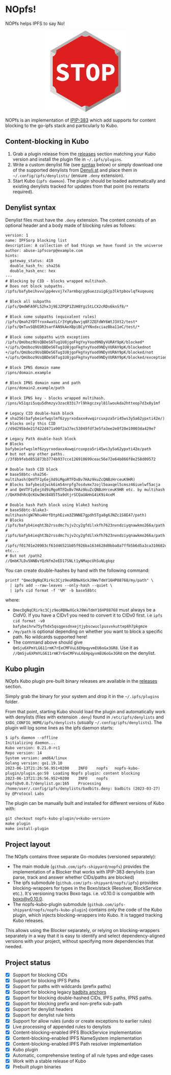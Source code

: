 # NOpfs!

NOPfs helps IPFS to say No!

<p align="center">
<img src="logo.png" alt="ipfs-lite" title="ipfs-lite" />
</p>

NOPfs is an implementation of
[IPIP-383](https://github.com/ipfs/specs/pull/383) which add supports for
content blocking to the go-ipfs stack and particularly to Kubo.

## Content-blocking in Kubo

  1. Grab a plugin release from the [releases](https://github.com/ipfs-shipyard/nopfs/releases) section matching your Kubo version and install the plugin file in `~/.ipfs/plugins`.
  2. Write a custom denylist file (see [syntax](#denylist-syntax) below) or simply download one of the supported denylists from [Denyli.st](https://denyli.st) and place them in `~/.config/ipfs/denylists/` (ensure `.deny` extension).
  3. Start Kubo (`ipfs daemon`). The plugin should be loaded automatically and existing denylists tracked for updates from that point (no restarts required).

## Denylist syntax

Denylist files must have the `.deny` extension. The content consists of an optional header and a body made of blocking rules as follows:


```
version: 1
name: IPFSorp blocking list
description: A collection of bad things we have found in the universe
author: abuse-ipfscorp@example.com
hints:
  gateway_status: 410
  double_hash_fn: sha256
  double_hash_enc: hex
---
# Blocking by CID - blocks wrapped multihash.
# Does not block subpaths.
/ipfs/bafybeihvvulpp4evxj7x7armbqcyg6uezzuig6jp3lktpbovlqfkuqeuoq

# Block all subpaths
/ipfs/QmdWFA9FL52hx3j9EJZPQP1ZUH8Ygi5tLCX2cRDs6knSf8/*

# Block some subpaths (equivalent rules)
/ipfs/Qmah2YDTfrox4watLCr3YgKyBwvjq8FJZEFdWY6WtJ3Xt2/test*
/ipfs/QmTuvSQbEDR3sarFAN9kAeXBpiBCyYYNxdxciazBba11eC/test/*

# Block some subpaths with exceptions
/ipfs/QmUboz9UsQBDeS6Tug1U8jgoFkgYxyYood9NDyVURAY9pK/blocked*
+/ipfs/QmUboz9UsQBDeS6Tug1U8jgoFkgYxyYood9NDyVURAY9pK/blockednot
+/ipfs/QmUboz9UsQBDeS6Tug1U8jgoFkgYxyYood9NDyVURAY9pK/blocked/not
+/ipfs/QmUboz9UsQBDeS6Tug1U8jgoFkgYxyYood9NDyVURAY9pK/blocked/exceptions*

# Block IPNS domain name
/ipns/domain.example

# Block IPNS domain name and path
/ipns/domain2.example/path

# Block IPNS key - blocks wrapped multihash.
/ipns/k51qzi5uqu5dhmzyv3zac033i7rl9hkgczxyl81lwoukda2htteop7d3x0y1mf

# Legacy CID double-hash block
# sha256(bafybeiefwqslmf6zyyrxodaxx4vwqircuxpza5ri45ws3y5a62ypxti42e/)
# blocks only this CID
//d9d295bde21f422d471a90f2a37ec53049fdf3e5fa3ee2e8f20e10003da429e7

# Legacy Path double-hash block
# Blocks bafybeiefwqslmf6zyyrxodaxx4vwqircuxpza5ri45ws3y5a62ypxti42e/path
# but not any other paths.
//3f8b9febd851873b3774b937cce126910699ceac56e72e64b866f8e258d09572

# Double hash CID block
# base58btc-sha256-multihash(QmVTF1yEejXd9iMgoRTFDxBv7HAz9kuZcQNBzHrceuK9HR)
# Blocks bafybeidjwik6im54nrpfg7osdvmx7zojl5oaxqel5cmsz46iuelwf5acja
# and QmVTF1yEejXd9iMgoRTFDxBv7HAz9kuZcQNBzHrceuK9HR etc. by multihash
//QmX9dhRcQcKUw3Ws8485T5a9dtjrSCQaUAHnG4iK9i4ceM

# Double hash Path block using blake3 hashing
# base58btc-blake3-multihash(gW7Nhu4HrfDtphEivm3Z9NNE7gpdh5Tga8g6JNZc1S8E47/path)
# Blocks /ipfs/bafyb4ieqht3b2rssdmc7sjv2cy2gfdilxkfh7623nvndziyqnawkmo266a/path
# /ipfs/bafyb4ieqht3b2rssdmc7sjv2cy2gfdilxkfh7623nvndziyqnawkmo266a/path
# /ipfs/f01701e20903cf61d46521b05f926ba1634628d0bba8a7ffb5b6d5a3ca310682ca63b5ef0/path etc...
# But not /path2
//QmbK7LDv5NNBvYQzNfm2eED17SNLt1yNMapcUhSuNLgkqz
```

You can create double-hashes by hand with the following command:

```
printf "QmecDgNqCRirkc3Cjz9eoRBNwXGckJ9WvTdmY16HP88768/my/path" \
  | ipfs add --raw-leaves --only-hash --quiet \
  | ipfs cid format -f '%M' -b base58btc
```

where:
  - `QmecDgNqCRirkc3Cjz9eoRBNwXGckJ9WvTdmY16HP88768` must always be a
    CidV0. If you have a CIDv1 you need to convert it to CIDv0 first. i.e
	`ipfs cid format -v0 bafybeihrw75yfhdx5qsqgesdnxejtjybscwuclpusvxkuttep6h7pkgmze`
  - `/my/path` is optional depending on whether you want to block a specific path. No wildcards supported here!
  - The command above should give `QmSju6XPmYLG611rmK7rEeCMFVuL6EHpqyvmEU6oGx3GR8`. Use it as `//QmSju6XPmYLG611rmK7rEeCMFVuL6EHpqyvmEU6oGx3GR8` on the denylist.


## Kubo plugin

NOpfs Kubo plugin pre-built binary releases are available in the
[releases](https://github.com/ipfs-shipyard/nopfs/releases) section.

Simply grab the binary for your system and drop it in the `~/.ipfs/plugins` folder.

From that point, starting Kubo should load the plugin and automatically work with denylists (files with extension `.deny`) found in `/etc/ipfs/denylists` and `$XDG_CONFIG_HOME/ipfs/denylists` (usually `~/.config/ipfs/denylists`). The plugin will log some lines as the ipfs daemon starts:

```
$ ipfs daemon --offline
Initializing daemon...
Kubo version: 0.21.0-rc1
Repo version: 14
System version: amd64/linux
Golang version: go1.19.10
2023-06-13T21:26:56.951+0200	INFO	nopfs	nopfs-kubo-plugin/plugin.go:59	Loading Nopfs plugin: content blocking
2023-06-13T21:26:56.952+0200	INFO	nopfs	nopfs@v0.0.7/denylist.go:165	Processing /home/user/.config/ipfs/denylists/badbits.deny: badbits (2023-03-27) by @Protocol Labs
```

The plugin can be manually built and installed for different versions of Kubo with:

```
git checkout nopfs-kubo-plugin/v<kubo-version>
make plugin
make install-plugin
```

## Project layout

The NOpfs contains three separate Go-modules (versioned separately):

* The main module (`github.com/ipfs-shipyard/nopfs`) provides the implementation of a Blocker that works with IPIP-383 denylists (can parse, track and answer whether CIDs/paths are blocked)
* The ipfs submodule (`github.com/ipfs-shipyard/nopfs/ipfs`) provides blocking-wrappers for types in the Boxo/stack (Resolver, BlockService etc.). It's versioning tracks Boxo tags. i.e. v0.10.0 is compatible with boxo@v0.10.0.
* The nopfs-kubo-plugin submodule (`github.com/ipfs-shipyard/nopfs/nopfs-kubo-plugin`) contains only the code of the Kubo plugin, which injects blocking-wrappers into Kubo. It is tagged tracking Kubo releases.

This allows using the Blocker separately, or relying on blocking-wrappers separately in a way that it is easy to identify and select dependency-aligned versions with your project, without specifying more dependencies that needed.

## Project status

  - [x] Support for blocking CIDs
  - [x] Support for blocking IPFS Paths
  - [x] Support for paths with wildcards (prefix paths)
  - [x] Support for blocking legacy [badbits anchors](https://badbits.dwebops.pub/denylist.json)
  - [x] Support for blocking  double-hashed CIDs, IPFS paths, IPNS paths.
  - [x] Support for blocking prefix and non-prefix sub-path
  - [x] Support for denylist headers
  - [x] Support for denylist rule hints
  - [x] Support for allow rules (undo or create exceptions to earlier rules)
  - [x] Live processing of appended rules to denylists
  - [x] Content-blocking-enabled IPFS BlockService implementation
  - [x] Content-blocking-enabled IPFS NameSystem implementation
  - [x] Content-blocking-enabled IPFS Path resolver implementation
  - [x] Kubo plugin
  - [x] Automatic, comprehensive testing of all rule types and edge cases
  - [x] Work with a stable release of Kubo
  - [x] Prebuilt plugin binaries
